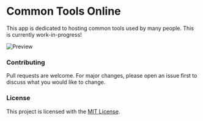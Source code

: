 # Common Tools Online

This app is dedicated to hosting common tools used by many people. This is currently work-in-progress!

![Preview](https://dentolos19.github.io/previews/commontoolsonline.png)

### Contributing

Pull requests are welcome. For major changes, please open an issue first to discuss what you would like to change.

### License

This project is licensed with the [MIT License](https://choosealicense.com/licenses/mit).
